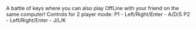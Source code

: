 A battle of keys where you can also play OffLine with your friend on the same computer!
Controls for 2 player mode:
P1 - Left/Right/Enter - A/D/S
P2 - Left/Right/Enter - J/L/K